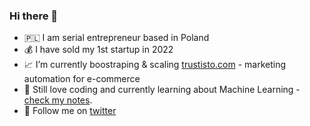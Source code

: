 ### Hi there 👋

- 🇵🇱 I am serial entrepreneur based in Poland
- 💰 I have sold my 1st startup in 2022
- 📈 I’m currently boostraping & scaling [trustisto.com](https://trustisto.com) - marketing automation for e-commerce
- 🤖 Still love coding and currently learning about Machine Learning - [check my notes](https://github.com/fones/ml_notes).
- 🐣 Follow me on [twitter](https://twitter.com/_fones)
